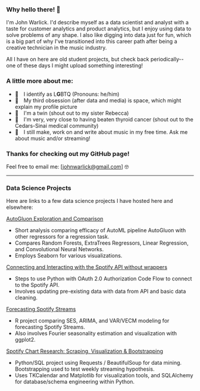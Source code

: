 ### Why hello there! 👋

I'm John Warlick. I'd describe myself as a data scientist and analyst with a taste for customer analytics and product analytics, but I enjoy using data to solve problems of any shape. I also like digging into data just for fun, which is a big part of why I've transitioned into this career path after being a creative technician in the music industry.

All I have on here are old student projects, but check back periodically-- one of these days I might upload something interesting!

### A little more about me:
- 👬 I identify as L**G**BTQ (Pronouns: he/him) 
- 🚀 My third obsession (after data and media) is space, which might explain my profile picture
- 👯 I'm a twin (shout out to my sister Rebecca)
- 🏥 I'm very, very close to having beaten thyroid cancer (shout out to the Cedars-Sinai medical community)
- 🎼 I still make, work on and write about music in my free time. Ask me about music and/or streaming!

### Thanks for checking out my GitHub page!
Feel free to email me: [johnwarlick@gmail.com] 🤓

---

### Data Science Projects
Here are links to a few data science projects I have hosted here and elsewhere:

[AutoGluon Exploration and Comparison](https://github.com/jwarlick/AutoGluon-Exploration-Spotify/blob/main/AutoGluon_Exploration_Spotify_v1-5.ipynb)
- Short analysis comparing efficacy of AutoML pipeline AutoGluon with other regressors for a regression task.
- Compares Random Forests, ExtraTrees Regressors, Linear Regression, and Convolutional Neural Networks.
- Employs Seaborn for various visualizations.

[Connecting and Interacting with the Spotify API without wrappers](https://github.com/jwarlick/Spotify-API-OAuth/blob/main/Spotify_API_connection-Anon.ipynb)
- Steps to use Python with OAuth 2.0 Authorization Code Flow to connect to the Spotify API.
- Involves updating pre-existing data with data from API and basic data cleaning.

[Forecasting Spotify Streams](https://rpubs.com/johnwarlick/856265)
- R project comparing SES, ARIMA, and VAR/VECM modeling for forecasting Spotify Streams.
- Also involves Fourier seasonality estimation and visualization with ggplot2.

[Spotify Chart Research: Scraping, Visualization & Bootstrapping](https://github.com/jwarlick/Spotify-Chart-Analysis/blob/main/Spotify_Scraping_DataExploration_Visualization_Bootstrapping.ipynb)
- Python/SQL project using Requests / BeautifulSoup for data mining. Bootstrapping used to test weekly streaming hypothesis.
- Uses TKCalendar and Matplotlib for visualization tools, and SQLAlchemy for database/schema engineering within Python.

